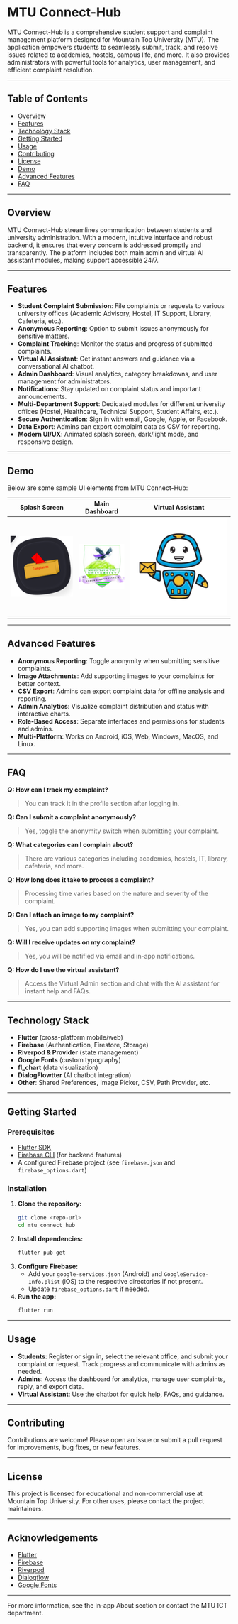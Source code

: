 # MTU Connect-Hub

MTU Connect-Hub is a comprehensive student support and complaint management platform designed for Mountain Top University (MTU). The application empowers students to seamlessly submit, track, and resolve issues related to academics, hostels, campus life, and more. It also provides administrators with powerful tools for analytics, user management, and efficient complaint resolution.

---

## Table of Contents
- [Overview](#overview)
- [Features](#features)
- [Technology Stack](#technology-stack)
- [Getting Started](#getting-started)
- [Usage](#usage)
- [Contributing](#contributing)
- [License](#license)
- [Demo](#demo)
- [Advanced Features](#advanced-features)
- [FAQ](#faq)

---

## Overview
MTU Connect-Hub streamlines communication between students and university administration. With a modern, intuitive interface and robust backend, it ensures that every concern is addressed promptly and transparently. The platform includes both main admin and virtual AI assistant modules, making support accessible 24/7.

---

## Features
- **Student Complaint Submission**: File complaints or requests to various university offices (Academic Advisory, Hostel, IT Support, Library, Cafeteria, etc.).
- **Anonymous Reporting**: Option to submit issues anonymously for sensitive matters.
- **Complaint Tracking**: Monitor the status and progress of submitted complaints.
- **Virtual AI Assistant**: Get instant answers and guidance via a conversational AI chatbot.
- **Admin Dashboard**: Visual analytics, category breakdowns, and user management for administrators.
- **Notifications**: Stay updated on complaint status and important announcements.
- **Multi-Department Support**: Dedicated modules for different university offices (Hostel, Healthcare, Technical Support, Student Affairs, etc.).
- **Secure Authentication**: Sign in with email, Google, Apple, or Facebook.
- **Data Export**: Admins can export complaint data as CSV for reporting.
- **Modern UI/UX**: Animated splash screen, dark/light mode, and responsive design.

---

## Demo

Below are some sample UI elements from MTU Connect-Hub:

| Splash Screen | Main Dashboard | Virtual Assistant |
|:------------:|:-------------:|:----------------:|
| ![Splash](assets/tst.png) | ![Dashboard](assets/MTU_LOGO-removebg-preview.png) | ![Virtual Assistant](assets/ROBOTMAIL.png) |

---

## Advanced Features
- **Anonymous Reporting**: Toggle anonymity when submitting sensitive complaints.
- **Image Attachments**: Add supporting images to your complaints for better context.
- **CSV Export**: Admins can export complaint data for offline analysis and reporting.
- **Admin Analytics**: Visualize complaint distribution and status with interactive charts.
- **Role-Based Access**: Separate interfaces and permissions for students and admins.
- **Multi-Platform**: Works on Android, iOS, Web, Windows, MacOS, and Linux.

---

## FAQ

**Q: How can I track my complaint?**
> You can track it in the profile section after logging in.

**Q: Can I submit a complaint anonymously?**
> Yes, toggle the anonymity switch when submitting your complaint.

**Q: What categories can I complain about?**
> There are various categories including academics, hostels, IT, library, cafeteria, and more.

**Q: How long does it take to process a complaint?**
> Processing time varies based on the nature and severity of the complaint.

**Q: Can I attach an image to my complaint?**
> Yes, you can add supporting images when submitting your complaint.

**Q: Will I receive updates on my complaint?**
> Yes, you will be notified via email and in-app notifications.

**Q: How do I use the virtual assistant?**
> Access the Virtual Admin section and chat with the AI assistant for instant help and FAQs.

---

## Technology Stack
- **Flutter** (cross-platform mobile/web)
- **Firebase** (Authentication, Firestore, Storage)
- **Riverpod & Provider** (state management)
- **Google Fonts** (custom typography)
- **fl_chart** (data visualization)
- **DialogFlowtter** (AI chatbot integration)
- **Other**: Shared Preferences, Image Picker, CSV, Path Provider, etc.

---

## Getting Started

### Prerequisites
- [Flutter SDK](https://flutter.dev/docs/get-started/install)
- [Firebase CLI](https://firebase.google.com/docs/cli) (for backend features)
- A configured Firebase project (see `firebase.json` and `firebase_options.dart`)

### Installation
1. **Clone the repository:**
   ```bash
   git clone <repo-url>
   cd mtu_connect_hub
   ```
2. **Install dependencies:**
   ```bash
   flutter pub get
   ```
3. **Configure Firebase:**
   - Add your `google-services.json` (Android) and `GoogleService-Info.plist` (iOS) to the respective directories if not present.
   - Update `firebase_options.dart` if needed.
4. **Run the app:**
   ```bash
   flutter run
   ```

---

## Usage
- **Students**: Register or sign in, select the relevant office, and submit your complaint or request. Track progress and communicate with admins as needed.
- **Admins**: Access the dashboard for analytics, manage user complaints, reply, and export data.
- **Virtual Assistant**: Use the chatbot for quick help, FAQs, and guidance.

---

## Contributing
Contributions are welcome! Please open an issue or submit a pull request for improvements, bug fixes, or new features.

---

## License
This project is licensed for educational and non-commercial use at Mountain Top University. For other uses, please contact the project maintainers.

---

## Acknowledgements
- [Flutter](https://flutter.dev/)
- [Firebase](https://firebase.google.com/)
- [Riverpod](https://riverpod.dev/)
- [Dialogflow](https://dialogflow.cloud.google.com/)
- [Google Fonts](https://fonts.google.com/)

---

For more information, see the in-app About section or contact the MTU ICT department.
